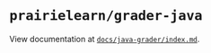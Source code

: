 # `prairielearn/grader-java`

View documentation at [`docs/java-grader/index.md`](../../docs/java-grader/index.md).
